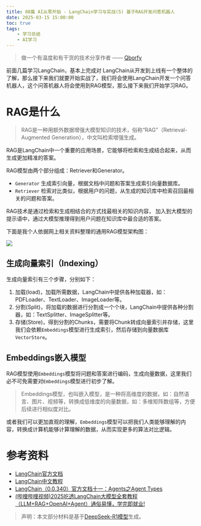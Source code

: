 ```yaml
---
title: 08篇 AI从零开始 - LangChain学习与实战(5) 基于RAG开发问答机器人
date: 2025-03-15 15:00:00
toc: true
tags:
    - 学习总结
    - AI学习
---
```


> 做一个有温度和有干货的技术分享作者 —— [Qborfy](https://qborfy.com)

前面几篇学习LangChain，基本上完成对 LangChain从开发到上线有一个整体的了解，那么接下来我们就要开始实战了，我们将会使用LangChain开发一个问答机器人，这个问答机器人将会使用到RAG模型，那么接下来我们开始学习RAG。

# RAG是什么

> RAG是一种用额外数据增强大模型知识的技术，俗称“RAG”（Retrieval-Augmented Generation），中文叫检索增强生成。

RAG是LangChain中一个重要的应用场景，它能够将检索和生成结合起来，从而生成更加精准的答案。

RAG模型由两个部分组成：Retriever和Generator。

- `Generator` 生成索引向量，根据文档中问题和答案生成索引向量数据库。
- `Retriever` 检索对比类似，根据用户的问题，从生成的知识库中检索召回最相关的问题和答案。

RAG技术是通过检索和生成相结合的方式找最相关的知识内容， 加入到大模型的提示语中，通过大模型推理得到用户问题在知识库中最合适的答案。

下面是我个人依据网上相关资料整理的通用RAG模型架构图：

![](/images/ailearn/ai-learn08-1.png)


## 生成向量索引（Indexing）
生成向量索引有三个步骤，分别如下：

1. 加载(load)，加载所需数据，LangChain中提供各种加载器，如：PDFLoader、TextLoader、ImageLoader等。
2. 分割(Split)，将加载的数据进行分割成一个个块，LangChain中提供各种分割器，如：TextSplitter、ImageSplitter等。
3. 存储(Store)，得到分割的Chunks，需要将Chunk转成向量索引并存储，这里我们会依赖`Embeddings`模型进行生成索引，然后存储到向量数据库`VectorStore`。



## Embeddings嵌入模型

RAG模型使用`Embeddings`模型将问题和答案进行编码，生成向量数据，这里我们必不可免需要对`Embeddings`模型进行初步了解。

> Embeddings模型，也叫嵌入模型，是一种将高维度的数据，如：自然语言、图片、视频等，转换成低维度的向量数据，如：多维矩阵数组等，方便后续进行相似度对比。

或者我们可以更加直观的理解，`Embeddings`模型可以把我们人类能够理解的内容，转换成计算机能够计算理解的数据，从而实现更多的算法对比逻辑。





<!-- more -->


# 参考资料

- [LangChain官方文档](https://python.langchain.com/docs/introduction/)
- [LangChain中文教程](https://github.com/liaokongVFX/LangChain-Chinese-Getting-Started-Guide)
- [LangChain（0.0.340）官方文档十一：Agents之Agent Types](https://blog.csdn.net/qq_56591814/article/details/135040694)
- [(哔哩哔哩视频)2025吃透LangChain大模型全套教程（LLM+RAG+OpenAI+Agent）通俗易懂，学完即就业!](https://www.bilibili.com/video/BV1BgfBYoEpQ/?spm_id_from=333.337.search-card.all.click&vd_source=b7fdd8e45e19e1ed72549bc7a40058f6)

> 声明：本文部分材料是基于[DeepSeek-R1模型](https://chat.deepseek.com/)生成。